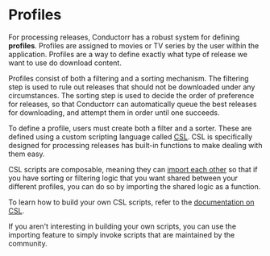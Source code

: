# Profiles

For processing releases, Conductorr has a robust system for defining **profiles**. Profiles are assigned to movies or TV series by the user within the application. Profiles are a way to define exactly what type of release we want to use do download content. 

Profiles consist of both a filtering and a sorting mechanism. The filtering step is used to rule out releases that should not be downloaded under any circumstances. The sorting step is used to decide the order of preference for releases, so that Conductorr can automatically queue the best releases for downloading, and attempt them in order until one succeeds.

To define a profile, users must create both a filter and a sorter. These are defined using a custom scripting language called [CSL](/csl/reference.html). CSL is specifically designed for processing releases has built-in functions to make dealing with them easy. 

CSL scripts are composable, meaning they can [import each other](/csl/reference.html#extension-functions) so that if you have sorting or filtering logic that you want shared between your different profiles, you can do so by importing the shared logic as a function. 

To learn how to build your own CSL scripts, refer to the [documentation on CSL](/csl/reference.html).

If you aren't interesting in building your own scripts, you can use the importing feature to simply invoke scripts that are maintained by the community.
